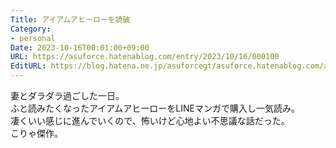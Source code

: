```yaml
---
Title: アイアムアヒーローを読破
Category:
- personal
Date: 2023-10-16T00:01:00+09:00
URL: https://asuforce.hatenablog.com/entry/2023/10/16/000100
EditURL: https://blog.hatena.ne.jp/asuforcegt/asuforce.hatenablog.com/atom/entry/6801883189051064927
---
```


妻とダラダラ過ごした一日。  
ふと読みたくなったアイアムアヒーローをLINEマンガで購入し一気読み。  
凄くいい感じに進んでいくので、怖いけど心地よい不思議な話だった。  
こりゃ傑作。
